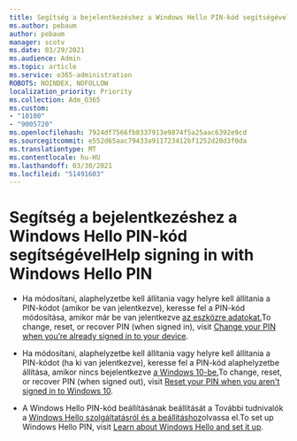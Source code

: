```yaml
---
title: Segítség a bejelentkezéshez a Windows Hello PIN-kód segítségével
ms.author: pebaum
author: pebaum
manager: scotv
ms.date: 03/29/2021
ms.audience: Admin
ms.topic: article
ms.service: o365-administration
ROBOTS: NOINDEX, NOFOLLOW
localization_priority: Priority
ms.collection: Adm_O365
ms.custom:
- "10100"
- "9005720"
ms.openlocfilehash: 7924df7566fb8337913e9874f5a25aac6392e9cd
ms.sourcegitcommit: e552d65aac79433a911723412bf1252d20d3f0da
ms.translationtype: MT
ms.contentlocale: hu-HU
ms.lasthandoff: 03/30/2021
ms.locfileid: "51491603"
---
```

# <a name="help-signing-in-with-windows-hello-pin"></a><span data-ttu-id="4e4c2-102">Segítség a bejelentkezéshez a Windows Hello PIN-kód segítségével</span><span class="sxs-lookup"><span data-stu-id="4e4c2-102">Help signing in with Windows Hello PIN</span></span>

- <span data-ttu-id="4e4c2-103">Ha módosítani, alaphelyzetbe kell állítania vagy helyre kell állítania a PIN-kódot (amikor be van jelentkezve), keresse fel a PIN-kód módosítása, amikor már be van jelentkezve [az eszközre adatokat.](https://support.microsoft.com/windows/change-your-pin-when-you-re-already-signed-in-to-your-device-0bd2ab85-b0df-c775-7aef-1324f2114b19)</span><span class="sxs-lookup"><span data-stu-id="4e4c2-103">To change, reset, or recover PIN (when signed in), visit [Change your PIN when you’re already signed in to your device](https://support.microsoft.com/windows/change-your-pin-when-you-re-already-signed-in-to-your-device-0bd2ab85-b0df-c775-7aef-1324f2114b19).</span></span>

- <span data-ttu-id="4e4c2-104">Ha módosítani, alaphelyzetbe kell állítania vagy helyre kell állítania a PIN-kódot (ha ki van jelentkezve), keresse fel a PIN-kód alaphelyzetbe állítása, amikor nincs bejelentkezve [a Windows 10-be.](https://support.microsoft.com/windows/reset-your-pin-when-you-aren-t-signed-in-to-windows-10-a386c519-3ab2-b873-1e9b-bb228a98b904)</span><span class="sxs-lookup"><span data-stu-id="4e4c2-104">To change, reset, or recover PIN (when signed out), visit [Reset your PIN when you aren't signed in to Windows 10](https://support.microsoft.com/windows/reset-your-pin-when-you-aren-t-signed-in-to-windows-10-a386c519-3ab2-b873-1e9b-bb228a98b904).</span></span>

- <span data-ttu-id="4e4c2-105">A Windows Hello PIN-kód beállításának beállítását a További tudnivalók a [Windows Hello szolgáltatásról és a beállításhoz](https://support.microsoft.com/windows/learn-about-windows-hello-and-set-it-up-dae28983-8242-bb2a-d3d1-87c9d265a5f0)olvassa el.</span><span class="sxs-lookup"><span data-stu-id="4e4c2-105">To set up Windows Hello PIN, visit [Learn about Windows Hello and set it up](https://support.microsoft.com/windows/learn-about-windows-hello-and-set-it-up-dae28983-8242-bb2a-d3d1-87c9d265a5f0).</span></span>